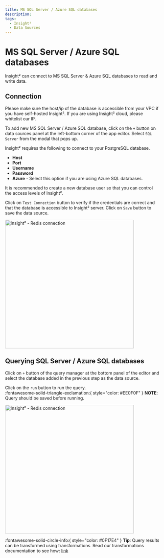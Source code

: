 ```yaml
---
title: MS SQL Server / Azure SQL databases
description: 
tags:
  - Insight²
  - Data Sources
---
```


# MS SQL Server / Azure SQL databases


Insight² can connect to MS SQL Server & Azure SQL databases to read and write data.

## Connection

Please make sure the host/ip of the database is accessible from your VPC if you have self-hosted Insight². If you are using Insight² cloud, please whitelist our IP.

To add new MS SQL Server / Azure SQL database, click on the `+` button on data sources panel at the left-bottom corner of the app editor. Select `SQL Server` from the modal that pops up.

Insight² requires the following to connect to your PostgreSQL database.

- **Host**
- **Port**
- **Username**
- **Password**
- **Azure** - Select this option if you are using Azure SQL databases.

It is recommended to create a new database user so that you can control the access levels of Insight².

Click on `Test Connection` button to verify if the credentials are correct and that the database is accessible to Insight² server. Click on `Save` button to save the data source.

<img src="/_images/insight2/datasource-reference/mssql/connect.gif" alt="Insight² - Redis connection" height="420"/>


## Querying SQL Server / Azure SQL databases
Click on `+` button of the query manager at the bottom panel of the editor and select the database added in the previous step as the data source.

Click on the `run` button to run the query.<br> :fontawesome-solid-triangle-exclamation:{ style="color: #EE0F0F" } **NOTE**: Query should be saved before running.

<img src="/_images/insight2/datasource-reference/mssql/query.gif" alt="Insight² - Redis connection" height="420"/>


:fontawesome-solid-circle-info:{ style="color: #0F17E4" } **Tip**:
Query results can be transformed using transformations. Read our transformations documentation to see how: [link](/insight2/tutorial/transformations/)

